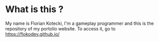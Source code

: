 # What is this ?
My name is Florian Kotecki, I'm a gameplay programmer and this is the repository of my portolio website. 
To access it, go to https://flokodev.github.io/
